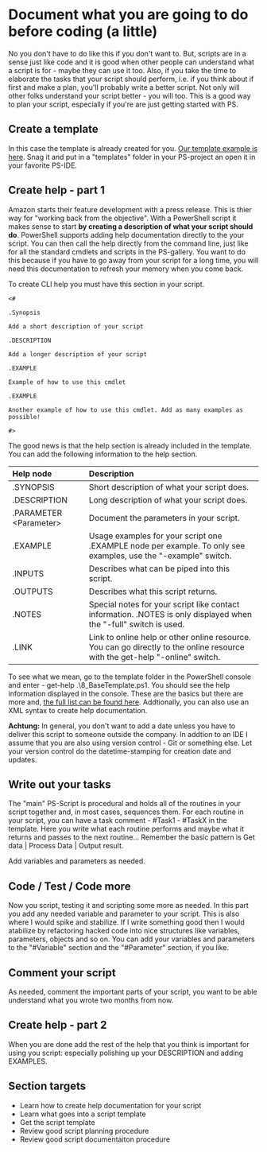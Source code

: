 # Document what you are going to do before coding \(a little\)

No you don't have to do like this if you don't want to. But, scripts are in a sense just like code and it is good when other people can understand what a script is for - maybe they can use it too. Also, if you take the time to elaborate the tasks that your script should perform, i.e. if you think about if first and make a plan, you'll probably write a better script. Not only will other folks understand your script better - you will too. This is a good way to plan your script, especially if you're are just getting started with PS.

## Create a template

In this case the template is already created for you. [Our template example is here](https://www.gitbook.com/book/sspeights/haufe-group-beginning-powershell-guide/edit#/edit/master/Examples/8_BaseTemplate.ps1). Snag it and put in a "templates" folder in your PS-project an open it in your favorite PS-IDE.

## Create help - part 1

Amazon starts their feature development with a press release. This is thier way for "working back from the objective". With a PowerShell script it makes sense to start **by creating a description of what your script should do**. PowerShell supports adding help documentation directly to the your script. You can then call the help directly from the command line, just like for all the standard cmdlets and scripts in the PS-gallery. You want to do this because if you have to go away from your script for a long time, you will need this documentation to refresh your memory when you come back.

To create CLI help you must have this section in your script.

`<#`

`.Synopsis`

`Add a short description of your script`

`.DESCRIPTION`

`Add a longer description of your script`

`.EXAMPLE`

`Example of how to use this cmdlet`

`.EXAMPLE`

`Another example of how to use this cmdlet. Add as many examples as possible!`

`#>`

The good news is that the help section is already included in the template. You can add the following information to the help section.

| Help node | Description |
| :--- | :--- |
| .SYNOPSIS | Short description of what your script does. |
| .DESCRIPTION | Long description of what your script does. |
| .PARAMETER &lt;Parameter&gt; | Document the parameters in your script. |
| .EXAMPLE | Usage examples for your script one .EXAMPLE node per example. To only see examples, use the "-example" switch. |
| .INPUTS | Describes what can be piped into this script. |
| .OUTPUTS | Describes what this script returns. |
| .NOTES | Special notes for your script like contact information. .NOTES is only displayed when the "-full" switch is used. |
| .LINK | Link to online help or other online resource. You can go directly to the online resource with the get-help "-online" switch. |

To see what we mean, go to the template folder in the PowerShell console and enter -  get-help .\8\_BaseTemplate.ps1. You should see the help information displayed in the console. These are the basics but there are more and, [the full list can be found here](https://docs.microsoft.com/en-us/powershell/module/microsoft.powershell.core/about/about_comment_based_help?view=powershell-5.1&viewFallbackFrom=powershell-Microsoft.PowerShell.Core). Addtionally, you can also use an XML syntax to create help documentation.

**Achtung:** In general, you don't want to add a date unless you have to deliver this script to someone outside the company. In addtion to an IDE I assume that you are also using version control - Git or something else. Let your version control do the datetime-stamping for creation date and updates.

## Write out your tasks

The "main" PS-Script is procedural and holds all of the routines in your script together and, in most cases, sequences them. For each routine in your script, you can have a task comment - \#Task1 - \#TaskX in the template. Here you write what each routine performs and maybe what it returns and passes to the next routine... Remember the basic pattern is Get data \| Process Data \| Output result.

Add variables and parameters as needed.

## Code / Test / Code more

Now you script, testing it and scripting some more as needed. In this part you add any needed variable and parameter to your script. This is also where I would spike and stabilize. If I write something good then I would atabilize by refactoring hacked code into nice structures like variables, parameters, objects and so on. You can add your variables and parameters to the "\#Variable" section and the "\#Parameter" section, if you like.

## Comment your script

As needed, comment the important parts of your script, you want to be able understand what you wrote two months from now.

## Create help - part 2

When you are done add the rest of the help that you think is important for using you script: especially polishing up your DESCRIPTION and adding EXAMPLES.

## Section targets

* Learn how to create help documentation for your script
* Learn what goes into a script template
* Get the script template
* Review good script planning procedure
* Review good script documentaiton procedure



